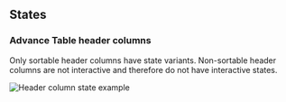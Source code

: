 ## States

### Advance Table header columns
Only sortable header columns have state variants. Non-sortable header columns are not interactive and therefore do not have interactive states.

![Header column state example](/assets/components/table/advanced-table/Advanced-table-sort-button-states.png)